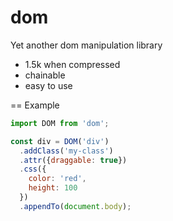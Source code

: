 # dom
Yet another dom manipulation library

* 1.5k when compressed
* chainable
* easy to use

== Example
```javascript
import DOM from 'dom';

const div = DOM('div')
  .addClass('my-class')
  .attr({draggable: true})
  .css({
    color: 'red', 
    height: 100
  })
  .appendTo(document.body);
```
